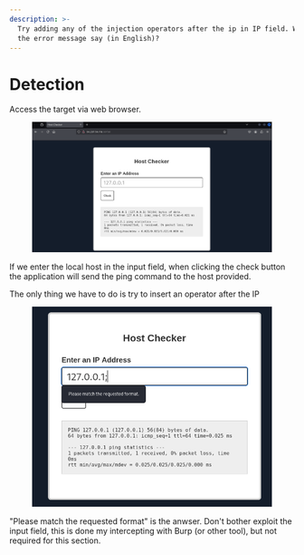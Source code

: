 ```yaml
---
description: >-
  Try adding any of the injection operators after the ip in IP field. What did
  the error message say (in English)?
---
```


# Detection

Access the target via web browser.

<figure><img src="../../../.gitbook/assets/image (6) (1) (1) (1) (1) (1) (1) (1) (1) (1) (1) (1) (1) (1) (1).png" alt=""><figcaption></figcaption></figure>

If we enter the local host in the input field, when clicking the check button the application will send the ping command to the host provided.

The only thing we have to do is try to insert an operator after the IP

<figure><img src="../../../.gitbook/assets/image (1) (1) (1) (1) (1) (1) (1) (1) (1) (1) (1) (1) (1) (1) (1) (1) (1) (1) (1) (1) (1) (1) (1) (1) (1) (1) (1) (1) (1) (1).png" alt=""><figcaption></figcaption></figure>

"Please match the requested format" is the anwser. Don't bother exploit the input field, this is done my intercepting with Burp (or other tool), but not required for this section.
